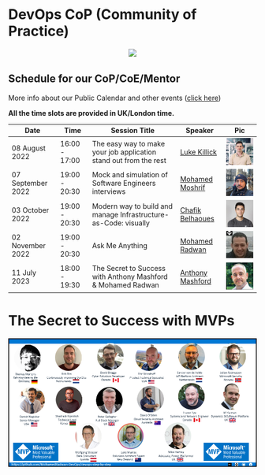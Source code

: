 # DevOps CoP (Community of Practice)

<p align="center">
    <img src="../../images/mics/cop-2.gif">
</p>

## Schedule for our CoP/CoE/Mentor
More info about our Public Calendar and other events ([click here](https://calendar.google.com/calendar/u/0?cid=YTE5NjZmM2NmZjhjNTUzYzBhYmMzODhmZWQxYzdjNzFhZTdkNzcwODc1NDQ2ZjkyYTFkYjRiODRmNGFmNDM2YUBncm91cC5jYWxlbmRhci5nb29nbGUuY29t))

**All the time slots are provided in UK/London time.**

| Date    | Time    |    Session Title| Speaker |   Pic    |
| --------|-------- | ----------------| --------|----------|
| 08 August 2022| 16:00 - 17:00  | The easy way to make your job application stand out from the rest | [Luke Killick](events-speakers.md#luke-killick) |![Luke-Killick](../../images/speakers/luke-killick.png)|
| 07 September 2022| 19:00 - 20:30  | Mock and simulation of Software Engineers interviews| [Mohamed Moshrif](events-speakers.md#mohamed-moshrif) | ![Mohamed Moshrif](../../images/speakers/mohamed-moshrif.png) |
| 03 October 2022|  19:00 - 20:30  | Modern way to build and manage Infrastructure-as-Code: visually | [Chafik Belhaoues](events-speakers.md#chafik-belhaoues) | ![Chafik Belhaoues](../../images/speakers/chafik-belhaoues.png)|
| 02 November 2022| 19:00 - 20:30  | Ask Me Anything | [Mohamed Radwan](events-speakers.md#mohamed-radwan) | ![Mohamed Radwan](../../images/speakers/mohamed-radwan.png)|
| 11 July 2023| 18:00 - 19:30  | The Secret to Success with Anthony Mashford & Mohamed Radwan | [Anthony Mashford](events-speakers.md#anthony-mashford) | ![Anthony Mashford](../../images/speakers/anthony-mashford.png)|


# The Secret to Success with MVPs
![The Secret to Success with MVPs](../../images/mics/secret-to-success-mvps.png)
